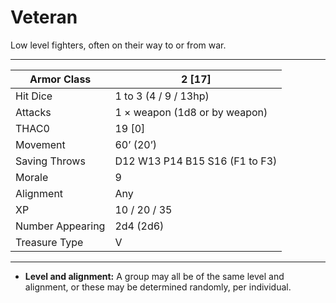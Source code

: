 # Veteran

Low level fighters, often on their way to or from war.

------

| Armor Class     | 2 [17]                         |
| ---------------- | ------------------------------ |
| Hit Dice         | 1 to 3 (4 / 9 / 13hp)          |
| Attacks          | 1 × weapon (1d8 or by weapon)  |
| THAC0            | 19 [0]                         |
| Movement         | 60’ (20’)                      |
| Saving Throws    | D12 W13 P14 B15 S16 (F1 to F3) |
| Morale           | 9                              |
| Alignment        | Any                            |
| XP               | 10 / 20 / 35                   |
| Number Appearing | 2d4 (2d6)                      |
| Treasure Type    | V                              |

------

- **Level and alignment:** A group may all be of the same level and alignment, or these may be determined randomly, per individual.